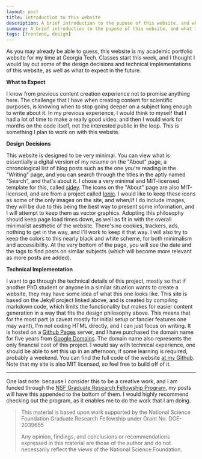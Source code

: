 ```yaml
---
layout: post
title: Introduction to this website
description: A brief introduction to the pupose of this website, and what I'll be doing for the next five or so years of my life.
summary: A brief introduction to the pupose of this website, and what I'll be doing for the next five or so years of my life.
tags: [frontend, design]
---
```


As you may already be able to guess, this website is my academic portfolio website for my time at Georgia Tech. 
Classes start this week, and I thought I would lay out some of the design decisions and technical implementations of 
this website, as well as what to expect in the future. 

**What to Expect**

I know from previous content creation experience not to promise anything here. The challenge that I have when creating content for scientific purposes, is knowing when to stop going deeper on a subject long enough to write about it. In my previous experience, I would think to myself that I had a lot of time to make a really good video, and then I would work for months on the code itself, not the interested public in the loop. This is something I plan to work on with this website. 

**Design Decisions**

This website is designed to be very minimal. You can view what is essentially a digital version of my resume on the "About" page, a chronological list of blog posts such as the one you're reading in the "Writing" page, and you can search through the titles in the aptly named "Search", and that's about it. I chose a very minimal and MIT-licensed template for this, called [sidey](https://github.com/ronv/sidey). The icons on the "About" page are also MIT-licensed, and are from a project called [Ionic](https://github.com/ionic-team/ionicons). I would like to keep these icons as some of the only images on the site, and when/if I do include images, they will be due to this being the best way to present some information, and I will attempt to keep them as vector graphics. Adopting this philosophy should keep page load times down, as well as fit in with the overall minimalist aesthetic of the website. There's no cookies, trackers, ads, nothing to get in the way, and I'll work to keep it that way. I will also try to keep the colors to this nearly black and white scheme, for both minimalism and accessibility. At the very bottom of the page, you will see the date and the tags to find posts on similar subjects (which will become more relevant as more posts are added).

**Technical Implementation**

I want to go through the technical details of this project, mostly so that if another PhD student or anyone in a similar situation wants to create a website, they may have some idea of what this one looks like. This site is based on the Jekyll project linked above, and is created by compiling markdown code, which limits the functionality but makes for easier content generation in a way that fits the design philosophy above. This means that for the most part (a caveat mostly for initial setup or fancier features one may want), I'm not coding HTML directly, and I can just focus on writing. It is hosted on a [Github Pages](https://docs.github.com/en/pages/getting-started-with-github-pages/about-github-pages) server, and I have purchased the domain name for five years from [Google Domains](domains.google). The domain name also represents the only financial cost of this project. I would say with technical experience, one should be able to set this up in an afternoon; if some learning is required, probably a weekend. You can find the full code of the website [at my Github](https://github.com/itsgt/personal). Note that my site is also MIT licensed, so feel free to build off of it. 

---

One last note: because I consider this to be a creative work, and I am funded through the [NSF Graduate Research Fellowship Program](https://www.nsfgrfp.org/), my posts will have this appended to the bottom of them. I would highly recommend checking out the program, as it enables me to do the work that I am doing.

> This material is based upon work supported by the National 
Science Foundation Graduate Research Fellowship under 
Grant No. DGE-2039655
>
> Any opinion, findings, and conclusions or recommendations 
expressed in this material are those of the author and 
do not necessarily reflect the views of the National 
Science Foundation.
